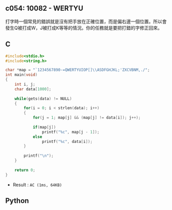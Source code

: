 ## c054: 10082 - WERTYU
打字時一個常見的錯誤就是沒有把手放在正確位置，而是偏右邊一個位置。所以會發生Q被打成W，J被打成K等等的情況。你的任務就是要把打錯的字修正回來。

## C
```C
#include<stdio.h>
#include<string.h>

char *map = "`1234567890-=QWERTYUIOP[]\\ASDFGHJKL;'ZXCVBNM,./";
int main(void)
{
	int i, j;
	char data[1000];
	
	while(gets(data) != NULL)
	{
		for(i = 0; i < strlen(data); i++)
		{
			for(j = 1; map[j] && (map[j] != data[i]); j++);
			
			if(map[j])
				printf("%c", map[j - 1]);
			else
				printf("%c", data[i]);
		}
		
		printf("\n");
	}
	
	return 0;	
}
```
 * Result : `AC (1ms, 64KB)`

## Python
